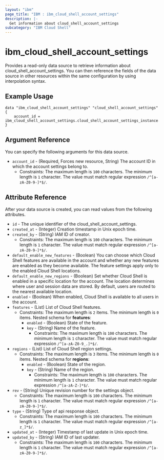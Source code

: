 ```yaml
---
layout: "ibm"
page_title: "IBM : ibm_cloud_shell_account_settings"
description: |-
  Get information about cloud_shell_account_settings
subcategory: "IBM Cloud Shell"
---
```


# ibm_cloud_shell_account_settings

Provides a read-only data source to retrieve information about cloud_shell_account_settings. You can then reference the fields of the data source in other resources within the same configuration by using interpolation syntax.

## Example Usage

```hcl
data "ibm_cloud_shell_account_settings" "cloud_shell_account_settings" {
	account_id = ibm_cloud_shell_account_settings.cloud_shell_account_settings_instance.account_id
}
```

## Argument Reference

You can specify the following arguments for this data source.

* `account_id` - (Required, Forces new resource, String) The account ID in which the account settings belong to.
  * Constraints: The maximum length is `100` characters. The minimum length is `1` character. The value must match regular expression `/^[a-zA-Z0-9-]*$/`.

## Attribute Reference

After your data source is created, you can read values from the following attributes.

* `id` - The unique identifier of the cloud_shell_account_settings.
* `created_at` - (Integer) Creation timestamp in Unix epoch time.
* `created_by` - (String) IAM ID of creator.
  * Constraints: The maximum length is `100` characters. The minimum length is `1` character. The value must match regular expression `/^[a-zA-Z0-9-]*$/`.
* `default_enable_new_features` - (Boolean) You can choose which Cloud Shell features are available in the account and whether any new features are enabled as they become available. The feature settings apply only to the enabled Cloud Shell locations.
* `default_enable_new_regions` - (Boolean) Set whether Cloud Shell is enabled in a specific location for the account. The location determines where user and session data are stored. By default, users are routed to the nearest available location.
* `enabled` - (Boolean) When enabled, Cloud Shell is available to all users in the account.
* `features` - (List) List of Cloud Shell features.
  * Constraints: The maximum length is `2` items. The minimum length is `0` items.
Nested schema for **features**:
	* `enabled` - (Boolean) State of the feature.
	* `key` - (String) Name of the feature.
	  * Constraints: The maximum length is `100` characters. The minimum length is `1` character. The value must match regular expression `/^[a-zA-Z0-9_.]*$/`.
* `regions` - (List) List of Cloud Shell region settings.
  * Constraints: The maximum length is `3` items. The minimum length is `0` items.
Nested schema for **regions**:
	* `enabled` - (Boolean) State of the region.
	* `key` - (String) Name of the region.
	  * Constraints: The maximum length is `100` characters. The minimum length is `1` character. The value must match regular expression `/^[a-zA-Z-]*$/`.
* `rev` - (String) Unique revision number for the settings object.
  * Constraints: The maximum length is `100` characters. The minimum length is `1` character. The value must match regular expression `/^[a-zA-Z0-9-]*$/`.
* `type` - (String) Type of api response object.
  * Constraints: The maximum length is `100` characters. The minimum length is `1` character. The value must match regular expression `/^[a-z_]*$/`.
* `updated_at` - (Integer) Timestamp of last update in Unix epoch time.
* `updated_by` - (String) IAM ID of last updater.
  * Constraints: The maximum length is `100` characters. The minimum length is `1` character. The value must match regular expression `/^[a-zA-Z0-9-]*$/`.

